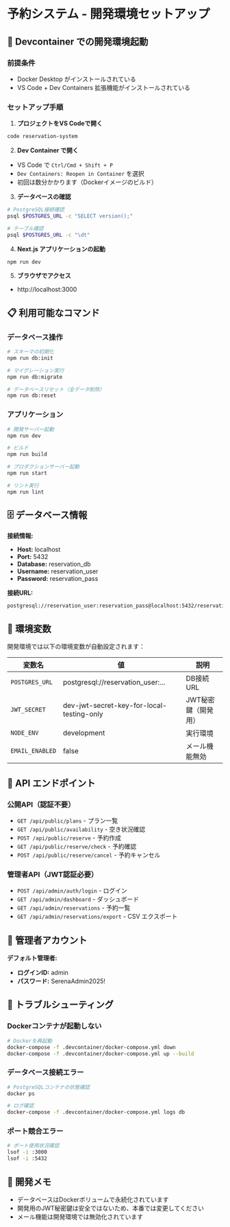 # 予約システム - 開発環境セットアップ

## 🚀 Devcontainer での開発環境起動

### 前提条件
- Docker Desktop がインストールされている
- VS Code + Dev Containers 拡張機能がインストールされている

### セットアップ手順

1. **プロジェクトをVS Codeで開く**
```bash
code reservation-system
```

2. **Dev Container で開く**
- VS Code で `Ctrl/Cmd + Shift + P`
- `Dev Containers: Reopen in Container` を選択
- 初回は数分かかります（Dockerイメージのビルド）

3. **データベースの確認**
```bash
# PostgreSQL接続確認
psql $POSTGRES_URL -c "SELECT version();"

# テーブル確認
psql $POSTGRES_URL -c "\dt"
```

4. **Next.js アプリケーションの起動**
```bash
npm run dev
```

5. **ブラウザでアクセス**
- http://localhost:3000

## 📋 利用可能なコマンド

### データベース操作
```bash
# スキーマの初期化
npm run db:init

# マイグレーション実行
npm run db:migrate

# データベースリセット（全データ削除）
npm run db:reset
```

### アプリケーション
```bash
# 開発サーバー起動
npm run dev

# ビルド
npm run build

# プロダクションサーバー起動
npm run start

# リント実行
npm run lint
```

## 🗄️ データベース情報

**接続情報:**
- **Host:** localhost
- **Port:** 5432
- **Database:** reservation_db
- **Username:** reservation_user
- **Password:** reservation_pass

**接続URL:**
```
postgresql://reservation_user:reservation_pass@localhost:5432/reservation_db
```

## 🔧 環境変数

開発環境では以下の環境変数が自動設定されます：

| 変数名 | 値 | 説明 |
|--------|-----|------|
| `POSTGRES_URL` | postgresql://reservation_user:... | DB接続URL |
| `JWT_SECRET` | dev-jwt-secret-key-for-local-testing-only | JWT秘密鍵（開発用） |
| `NODE_ENV` | development | 実行環境 |
| `EMAIL_ENABLED` | false | メール機能無効 |

## 📡 API エンドポイント

### 公開API（認証不要）
- `GET /api/public/plans` - プラン一覧
- `GET /api/public/availability` - 空き状況確認
- `POST /api/public/reserve` - 予約作成
- `GET /api/public/reserve/check` - 予約確認
- `POST /api/public/reserve/cancel` - 予約キャンセル

### 管理者API（JWT認証必要）
- `POST /api/admin/auth/login` - ログイン
- `GET /api/admin/dashboard` - ダッシュボード
- `GET /api/admin/reservations` - 予約一覧
- `GET /api/admin/reservations/export` - CSV エクスポート

## 🔐 管理者アカウント

**デフォルト管理者:**
- **ログインID:** admin
- **パスワード:** SerenaAdmin2025!

## 🐛 トラブルシューティング

### Dockerコンテナが起動しない
```bash
# Dockerを再起動
docker-compose -f .devcontainer/docker-compose.yml down
docker-compose -f .devcontainer/docker-compose.yml up --build
```

### データベース接続エラー
```bash
# PostgreSQLコンテナの状態確認
docker ps

# ログ確認
docker-compose -f .devcontainer/docker-compose.yml logs db
```

### ポート競合エラー
```bash
# ポート使用状況確認
lsof -i :3000
lsof -i :5432
```

## 📝 開発メモ

- データベースはDockerボリュームで永続化されています
- 開発用のJWT秘密鍵は安全ではないため、本番では変更してください
- メール機能は開発環境では無効化されています